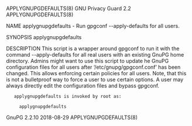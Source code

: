 APPLYGNUPGDEFAULTS(8)                                                             GNU Privacy Guard 2.2                                                             APPLYGNUPGDEFAULTS(8)

NAME
       applygnupgdefaults - Run gpgconf --apply-defaults for all users.

SYNOPSIS
       applygnupgdefaults

DESCRIPTION
       This  script  is  a  wrapper  around  gpgconf to run it with the command --apply-defaults for all real users with an existing GnuPG home directory.  Admins might want to use this
       script to update he GnuPG configuration files for all users after ‘/etc/gnupg/gpgconf.conf’ has been changed.  This allows enforcing certain policies for all users.   Note,  that
       this is not a bulletproof way to force a user to use certain options.  A user may always directly edit the configuration files and bypass gpgconf.

       applygnupgdefaults is invoked by root as:

         applygnupgdefaults

GnuPG 2.2.10                                                                            2018-08-29                                                                  APPLYGNUPGDEFAULTS(8)
